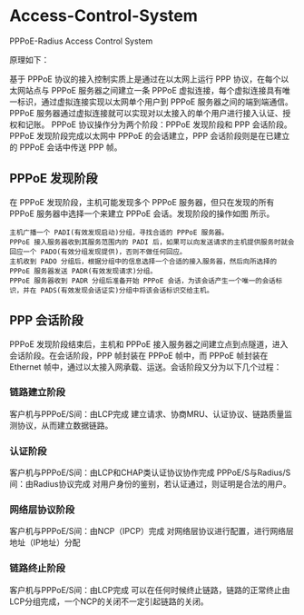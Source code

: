 # Access-Control-System
PPPoE-Radius Access Control System

原理如下：

基于 PPPoE 协议的接入控制实质上是通过在以太网上运行 PPP 协议，在每个以太网站点与 PPPoE 服务器之间建立一条 PPPoE 虚拟连接，每个虚拟连接具有唯一标识，通过虚拟连接实现以太网单个用户到 PPPoE 服务器之间的端到端通信。PPPoE 服务器通过虚拟连接就可以实现对以太接入的单个用户进行接入认证、授权和记账。 
PPPoE 协议操作分为两个阶段：PPPoE 发现阶段和 PPP 会话阶段。PPPoE 发现阶段完成以太网中 PPPoE 的会话建立，PPP 会话阶段则是在已建立的 PPPoE 会话中传送 PPP 帧。 

## PPPoE 发现阶段 
在 PPPoE 发现阶段，主机可能发现多个 PPPoE 服务器，但只在发现的所有 PPPoE 服务器中选择一个来建立 PPPoE 会话。发现阶段的操作如图 所示。

 
	主机广播一个 PADI(有效发现启动)分组，寻找合适的 PPPoE 服务器。 
	PPPoE 接入服务器收到其服务范围内的 PADI 后，如果可以向发送请求的主机提供服务时就会回应一个 PADO(有效分组发现提供)，否则不做任何回应。 
	主机收到 PADO 分组后，根据分组中的信息选择一个合适的接入服务器，然后向所选择的 PPPoE 服务器发送 PADR(有效发现请求)分组。 
	PPPoE 服务器收到 PADR 分组后准备开始 PPPoE 会话，为该会话产生一个唯一的会话标识，并在 PADS(有效发现会话证实)分组中将该会话标识交给主机。 
	
## PPP 会话阶段 
PPPoE 发现阶段结束后，主机和 PPPoE 接入服务器之间建立点到点隧道，进入会话阶段。在会话阶段，PPP 帧封装在 PPPoE 帧中，而 PPPoE 帧封装在 Ethernet 帧中，通过以太接入网承载、运送。会话阶段又分为以下几个过程：



###	链路建立阶段
客户机与PPPoE/S间：由LCP完成
建立请求、协商MRU、认证协议、链路质量监测协议，从而建立数据链路。
###	认证阶段
客户机与PPPoE/S间：由LCP和CHAP类认证协议协作完成
PPPoE/S与Radius/S间：由Radius协议完成
对用户身份的鉴别，若认证通过，则证明是合法的用户。
###	网络层协议阶段
客户机与PPPoE/S间：由NCP（IPCP）完成
对网络层协议进行配置，进行网络层地址（IP地址）分配
###	链路终止阶段
客户机与PPPoE/S间：由LCP完成
可以在任何时候终止链路，链路的正常终止由LCP分组完成，一个NCP的关闭不一定引起链路的关闭。

